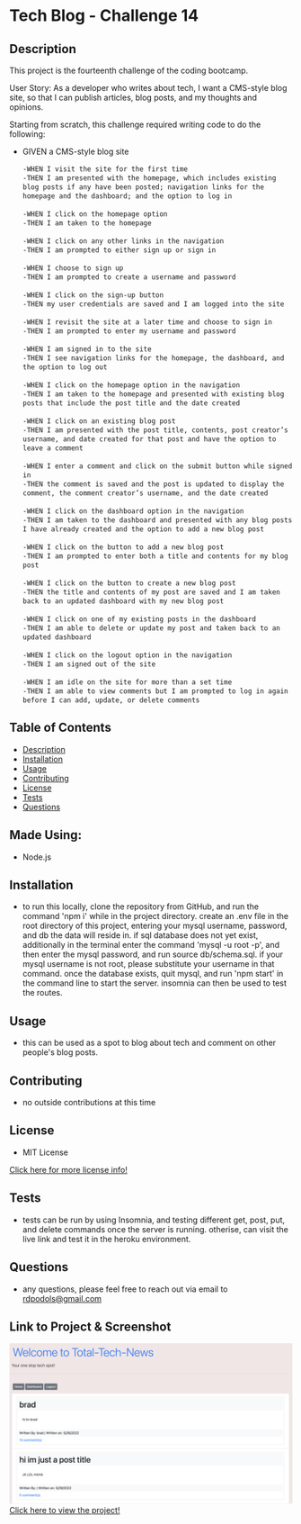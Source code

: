 # Tech Blog - Challenge 14

## Description
This project is the fourteenth challenge of the coding bootcamp.

User Story: As a developer who writes about tech, I want a CMS-style blog site, so that I can publish articles, blog posts, and my thoughts and opinions. 

Starting from scratch, this challenge required writing  code to do the following:
*   GIVEN a CMS-style blog site

        -WHEN I visit the site for the first time
        -THEN I am presented with the homepage, which includes existing blog posts if any have been posted; navigation links for the homepage and the dashboard; and the option to log in

        -WHEN I click on the homepage option
        -THEN I am taken to the homepage

        -WHEN I click on any other links in the navigation
        -THEN I am prompted to either sign up or sign in

        -WHEN I choose to sign up
        -THEN I am prompted to create a username and password

        -WHEN I click on the sign-up button
        -THEN my user credentials are saved and I am logged into the site

        -WHEN I revisit the site at a later time and choose to sign in
        -THEN I am prompted to enter my username and password

        -WHEN I am signed in to the site
        -THEN I see navigation links for the homepage, the dashboard, and the option to log out

        -WHEN I click on the homepage option in the navigation
        -THEN I am taken to the homepage and presented with existing blog posts that include the post title and the date created

        -WHEN I click on an existing blog post
        -THEN I am presented with the post title, contents, post creator’s username, and date created for that post and have the option to leave a comment

        -WHEN I enter a comment and click on the submit button while signed in
        -THEN the comment is saved and the post is updated to display the comment, the comment creator’s username, and the date created

        -WHEN I click on the dashboard option in the navigation
        -THEN I am taken to the dashboard and presented with any blog posts I have already created and the option to add a new blog post

        -WHEN I click on the button to add a new blog post
        -THEN I am prompted to enter both a title and contents for my blog post

        -WHEN I click on the button to create a new blog post
        -THEN the title and contents of my post are saved and I am taken back to an updated dashboard with my new blog post

        -WHEN I click on one of my existing posts in the dashboard
        -THEN I am able to delete or update my post and taken back to an updated dashboard

        -WHEN I click on the logout option in the navigation
        -THEN I am signed out of the site

        -WHEN I am idle on the site for more than a set time
        -THEN I am able to view comments but I am prompted to log in again before I can add, update, or delete comments

## Table of Contents
- [Description](#description)
- [Installation](#installation)
- [Usage](#usage)
- [Contributing](#contributing)
- [License](#license)
- [Tests](#tests)
- [Questions](#questions)

## Made Using:
* Node.js

## Installation
* to run this locally, clone the repository from GitHub, and run the command 'npm i' while in the project directory.  create an .env file in the root directory of this project, entering your mysql username, password, and db the data will reside in.  if sql database does not yet exist, additionally in the terminal enter the command 'mysql -u root -p', and then enter the mysql password, and run source db/schema.sql.  if your mysql username is not root, please substitute your username in that command.  once the database exists, quit mysql, and run 'npm start' in the command line to start the server.  insomnia can then be used to test the routes.

## Usage
* this can be used as a spot to blog about tech and comment on other people's blog posts.

## Contributing
* no outside contributions at this time

## License
* MIT License

[Click here for more license info!](https://choosealicense.com/licenses/mit/)

## Tests
* tests can be run by using Insomnia, and testing different get, post, put, and delete commands once the server is running.  otherise, can visit the live link and test it in the heroku environment.

## Questions
* any questions, please feel free to reach out via email to rdpodols@gmail.com

## Link to Project & Screenshot
![total-tech-blog Screenshot)](/assets/images/applicationImage1.png)
[Click here to view the project!](https://limitless-springs-36362.herokuapp.com/)


